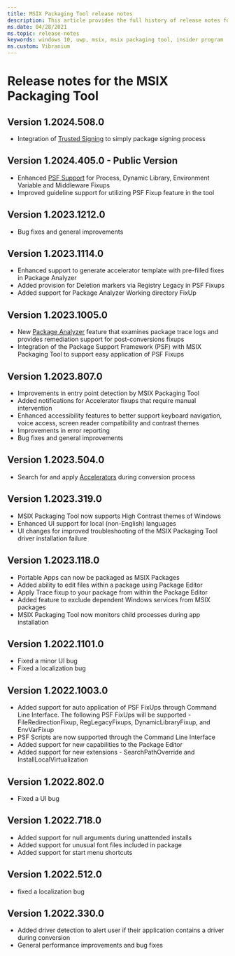 ```yaml
---
title: MSIX Packaging Tool release notes
description: This article provides the full history of release notes for different versions of the MSIX Packaging Tool.
ms.date: 04/28/2021
ms.topic: release-notes
keywords: windows 10, uwp, msix, msix packaging tool, insider program
ms.custom: Vibranium
---
```


# Release notes for the MSIX Packaging Tool

## Version 1.2024.508.0 
- Integration of [Trusted Signing](https://learn.microsoft.com/azure/trusted-signing/overview) to simply package signing process 

## Version 1.2024.405.0 - Public Version
- Enhanced [PSF Support](https://learn.microsoft.com/windows/msix/psf/psf-integration-with-mpt) for Process, Dynamic Library, Environment Variable and Middleware Fixups
- Improved guideline support for utilizing PSF Fixup feature in the tool

## Version 1.2023.1212.0 
- Bug fixes and general improvements

## Version 1.2023.1114.0
- Enhanced support to generate accelerator template with pre-filled fixes in Package Analyzer 
- Added provision for Deletion markers via Registry Legacy in PSF Fixups
- Added support for Package Analyzer Working directory FixUp 

## Version 1.2023.1005.0 
- New [Package Analyzer](https://learn.microsoft.com/windows/msix/packaging-tool/package-analyzer) feature that examines package trace logs and provides remediation support for post-conversions fixups
- Integration of the Package Support Framework (PSF) with MSIX Packaging Tool to support easy application of PSF Fixups

## Version 1.2023.807.0 
- Improvements in entry point detection by MSIX Packaging Tool
- Added notifications for Accelerator fixups that require manual intervention
- Enhanced accessibility features to better support keyboard navigation, voice access, screen reader compatibility and contrast themes
- Improvements in error reporting 
- Bug fixes and general improvements

## Version 1.2023.504.0
- Search for and apply [Accelerators](../../toolkit/accelerators.md) during conversion process

## Version 1.2023.319.0 
- MSIX Packaging Tool now supports High Contrast themes of Windows
- Enhanced UI support for local (non-English) languages
- UI changes for improved troubleshooting of the MSIX Packaging Tool driver installation failure

## Version 1.2023.118.0
- Portable Apps can now be packaged as MSIX Packages
- Added ability to edit files within a package using Package Editor
- Apply Trace fixup to your package from within the Package Editor
- Added feature to exclude dependent Windows services from MSIX packages
- MSIX Packaging Tool now monitors child processes during app installation

## Version 1.2022.1101.0
- Fixed a minor UI bug
- Fixed a localization bug

## Version 1.2022.1003.0
- Added support for auto application of PSF FixUps through Command Line Interface. The following PSF FixUps will be supported - FileRedirectionFixup, RegLegacyFixups, DynamicLibraryFixup, and EnvVarFixup
- PSF Scripts are now supported through the Command Line Interface
- Added support for new capabilities to the Package Editor
- Added support for new extensions - SearchPathOverride and InstallLocalVirtualization

## Version 1.2022.802.0
- Fixed a UI bug

## Version 1.2022.718.0
- Added support for null arguments during unattended installs
- Added support for unusual font files included in package
- Added support for start menu shortcuts

## Version 1.2022.512.0
- fixed a localization bug

## Version 1.2022.330.0
- Added driver detection to alert user if their application contains a driver during conversion
- General performance improvements and bug fixes

